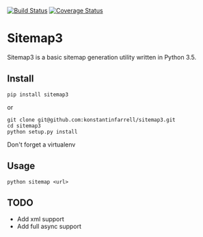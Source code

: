 [![Build Status](https://travis-ci.org/konstantinfarrell/sitemap3.svg?branch=master)](https://travis-ci.org/konstantinfarrell/sitemap3)
[![Coverage Status](https://coveralls.io/repos/github/konstantinfarrell/sitemap3/badge.svg?branch=master)](https://coveralls.io/github/konstantinfarrell/sitemap3?branch=master)

# Sitemap3

Sitemap3 is a basic sitemap generation utility written in Python 3.5.

## Install

    pip install sitemap3

or

    git clone git@github.com:konstantinfarrell/sitemap3.git
    cd sitemap3
    python setup.py install

Don't forget a virtualenv

## Usage

    python sitemap <url>

## TODO

- Add xml support
- Add full async support
